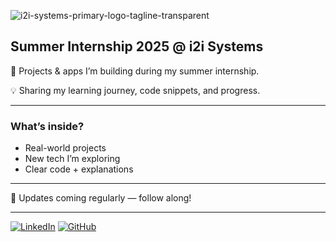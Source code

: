 ![i2i-systems-primary-logo-tagline-transparent](https://github.com/user-attachments/assets/a978c7da-6a72-4818-9374-e7f93e259658)


## Summer Internship 2025 @ i2i Systems

🚀 Projects & apps I’m building during my summer internship.

💡 Sharing my learning journey, code snippets, and progress.

---

### What’s inside?
- Real-world projects  
- New tech I’m exploring  
- Clear code + explanations  

---

🔄 Updates coming regularly — follow along!

---

[![LinkedIn](https://img.shields.io/badge/LinkedIn-Connect-blue?logo=linkedin)]([https://linkedin.com/in/your-profile](https://www.linkedin.com/in/mert-açar-22084423b/)) 
[![GitHub](https://img.shields.io/badge/GitHub-Follow-black?logo=github)](https://github.com/mertacar-git)
